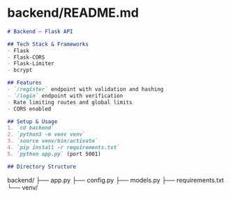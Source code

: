# backend/README.md

```markdown
# Backend – Flask API

## Tech Stack & Frameworks
- Flask
- Flask-CORS
- Flask-Limiter
- bcrypt

## Features
- `/register` endpoint with validation and hashing
- `/login` endpoint with verification
- Rate limiting routes and global limits
- CORS enabled

## Setup & Usage
1. `cd backend`
2. `python3 -m venv venv`
3. `source venv/bin/activate`
4. `pip install -r requirements.txt`
5. `python app.py` (port 5001)

## Directory Structure
````

backend/ ├── app.py ├── config.py ├── models.py ├── requirements.txt └── venv/

```
```

